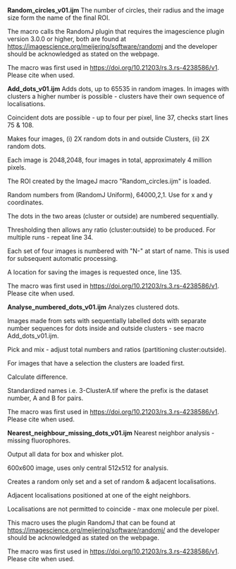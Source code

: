 **Random_circles_v01.ijm**
The number of circles, their radius and the image size form the name of the final ROI.

The macro calls the RandomJ plugin that requires the imagescience plugin version 3.0.0 or higher, both are found at https://imagescience.org/meijering/software/randomj and the developer should be acknowledged as stated on the webpage.

The macro was first used in https://doi.org/10.21203/rs.3.rs-4238586/v1. Please cite when used.


**Add_dots_v01.ijm**
Adds dots, up to 65535 in random images. In images with clusters a higher number is possible - clusters have their own sequence of localisations. 

Coincident dots are possible - up to four per pixel, line 37, checks start lines 75 & 108.

Makes four images, (i) 2X random dots in and outside Clusters, (ii) 2X random dots.

Each image is 2048,2048, four images in total, approximately 4 million pixels.

The ROI created by the ImageJ macro "Random_circles.ijm" is loaded.

Random numbers from (RandomJ Uniform), 64000,2,1. Use for x and y coordinates.

The dots in the two areas (cluster or outside) are numbered sequentially.

Thresholding then allows any ratio (cluster:outside) to be produced.
For multiple runs - repeat line 34.
 
Each set of four images is numbered with "N-" at start of name. This is used for subsequent automatic processing.

A location for saving the images is requested once, line 135.

The macro was first used in https://doi.org/10.21203/rs.3.rs-4238586/v1. Please cite when used.


**Analyse_numbered_dots_v01.ijm**
Analyzes clustered dots.

Images made from sets with sequentially labelled dots with separate number sequences for dots inside and outside clusters - see macro Add_dots_v01.ijm.

Pick and mix - adjust total numbers and ratios (partitioning cluster:outside).

For images that have a selection the clusters are loaded first.

Calculate difference.

Standardized names i.e. 3-ClusterA.tif where the prefix is the dataset number, A and B for pairs.

The macro was first used in https://doi.org/10.21203/rs.3.rs-4238586/v1. Please cite when used.


**Nearest_neighbour_missing_dots_v01.ijm**
Nearest neighbor analysis - missing fluorophores.

Output all data for box and whisker plot.

600x600 image, uses only central 512x512 for analysis.

Creates a random only set and a set of random & adjacent localisations.

Adjacent localisations positioned at one of the eight neighbors.

Localisations are not permitted to coincide - max one molecule per pixel.

This macro uses the plugin RandomJ that can be found at
https://imagescience.org/meijering/software/randomj/ and the developer should be acknowledged as stated on the webpage.

The macro was first used in https://doi.org/10.21203/rs.3.rs-4238586/v1. Please cite when used.


